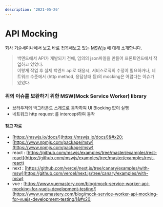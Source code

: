 ```yaml
---
description: '2021-05-26'
---
```


# API Mocking

회사 기술세미나에서 보고 바로 접목해보고 있는 [MSW.js](https://mswjs.io) 에 대해 소개합니다.&#x20;

> 백엔드에서 API가 개발되기 전에, 임의의 json파일을 만들어 프론트엔드에서 작업하고 있었다. \
> 이렇게 작업 후 실제 백엔드 api로 대응시, 서비스로직의 수정이 필요하거나, 네트워크 수준에서 (http method, 응답상태 등)의 mocking은 어렵다는 이슈가 있었다.&#x20;

### 위의 이슈를 보완하기 위한 MSW(Mock Service Worker) library

* 브라우저의 백그라운드 스레드로 동작하여 UI Blocking 없이 실행&#x20;
* 네트워크 http request 를 intercept하여 동작&#x20;



#### 참고 자료

* [https://mswjs.io/docs/](https://mswjs.io/docs/)&#x20;
* [https://www.npmjs.com/package/msw](https://www.npmjs.com/package/msw)
* react : [https://github.com/mswjs/examples/tree/master/examples/rest-react](https://github.com/mswjs/examples/tree/master/examples/rest-react)
* next : [https://github.com/vercel/next.js/tree/canary/examples/with-msw](https://github.com/vercel/next.js/tree/canary/examples/with-msw)
* vue : [https://www.vuemastery.com/blog/mock-service-worker-api-mocking-for-vuejs-development-testing/](https://www.vuemastery.com/blog/mock-service-worker-api-mocking-for-vuejs-development-testing/)&#x20;


